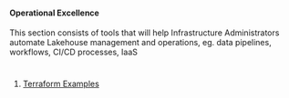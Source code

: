 #### Operational Excellence

This section consists of tools that will help Infrastructure Administrators automate Lakehouse management and operations, eg. data pipelines, workflows, CI/CD processes, IaaS

#
1. [Terraform Examples](https://github.com/databricks/terraform-databricks-examples)